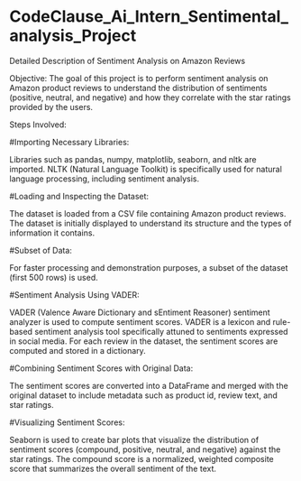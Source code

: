 # CodeClause_Ai_Intern_Sentimental_analysis_Project
Detailed Description of Sentiment Analysis on Amazon Reviews

Objective:
The goal of this project is to perform sentiment analysis on Amazon product reviews to understand the distribution of sentiments (positive, neutral, and negative) and how they correlate with the star ratings provided by the users.

Steps Involved:

#Importing Necessary Libraries:

Libraries such as pandas, numpy, matplotlib, seaborn, and nltk are imported.
NLTK (Natural Language Toolkit) is specifically used for natural language processing, including sentiment analysis.

#Loading and Inspecting the Dataset:

The dataset is loaded from a CSV file containing Amazon product reviews.
The dataset is initially displayed to understand its structure and the types of information it contains.

#Subset of Data:

For faster processing and demonstration purposes, a subset of the dataset (first 500 rows) is used.

#Sentiment Analysis Using VADER:

VADER (Valence Aware Dictionary and sEntiment Reasoner) sentiment analyzer is used to compute sentiment scores.
VADER is a lexicon and rule-based sentiment analysis tool specifically attuned to sentiments expressed in social media.
For each review in the dataset, the sentiment scores are computed and stored in a dictionary.

#Combining Sentiment Scores with Original Data:

The sentiment scores are converted into a DataFrame and merged with the original dataset to include metadata such as product id, review text, and star ratings.

#Visualizing Sentiment Scores:

Seaborn is used to create bar plots that visualize the distribution of sentiment scores (compound, positive, neutral, and negative) against the star ratings.
The compound score is a normalized, weighted composite score that summarizes the overall sentiment of the text.
